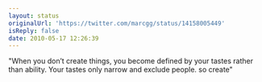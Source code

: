 ```yaml
---
layout: status
originalUrl: 'https://twitter.com/marcgg/status/14158005449'
isReply: false
date: 2010-05-17 12:26:39
---
```


"When you don’t create things, you become defined by your tastes rather than ability. Your tastes only narrow and exclude people. so create"
